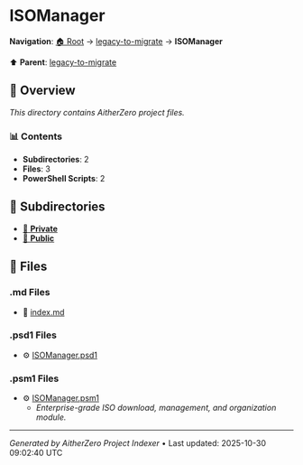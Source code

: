 # ISOManager

**Navigation**: [🏠 Root](../../index.md) → [legacy-to-migrate](../index.md) → **ISOManager**

⬆️ **Parent**: [legacy-to-migrate](../index.md)

## 📖 Overview

*This directory contains AitherZero project files.*

### 📊 Contents

- **Subdirectories**: 2
- **Files**: 3
- **PowerShell Scripts**: 2

## 📁 Subdirectories

- [📂 **Private**](./Private/index.md)
- [📂 **Public**](./Public/index.md)

## 📄 Files

### .md Files

- 📝 [index.md](./index.md)

### .psd1 Files

- ⚙️ [ISOManager.psd1](./ISOManager.psd1)

### .psm1 Files

- ⚙️ [ISOManager.psm1](./ISOManager.psm1)
  - *Enterprise-grade ISO download, management, and organization module.*

---

*Generated by AitherZero Project Indexer* • Last updated: 2025-10-30 09:02:40 UTC

